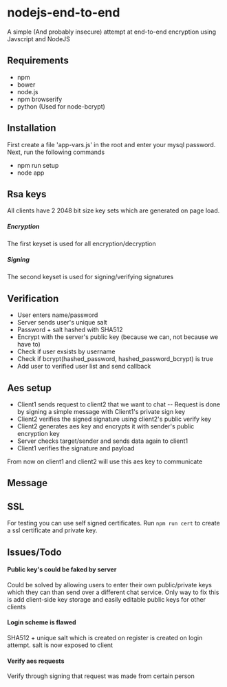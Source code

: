 # nodejs-end-to-end
A simple (And probably insecure) attempt at end-to-end encryption using Javscript and NodeJS

## Requirements
- npm 
- bower
- node.js
- npm browserify 
- python (Used for node-bcrypt)

## Installation 
First create a file 'app-vars.js' in the root and enter your mysql password. Next, run the following commands

- npm run setup 
- node app

## Rsa keys
All clients have 2 2048 bit size key sets which are generated on page load. 
##### Encryption
The first keyset is used for all encryption/decryption
##### Signing
The second keyset is used for signing/verifying signatures

## Verification 
- User enters name/password
- Server sends user's unique salt
- Password + salt hashed with SHA512 
- Encrypt with the server's public key (because we can, not because we have to)
- Check if user exsists by username
- Check if bcrypt(hashed_password, hashed_password_bcrypt) is true
- Add user to verified user list and send callback

## Aes setup
- Client1 sends request to client2 that we want to chat
  --  Request is done by signing a simple message with Client1's private sign key
- Client2 verifies the signed signature using client2's public verify key
- Client2 generates aes key and encrypts it with sender's public encryption key
- Server checks target/sender and sends data again to client1
- Client1 verifies the signature and payload

From now on client1 and client2 will use this aes key to communicate

## Message 


## SSL
For testing you can use self signed certificates. Run `npm run cert` to create a ssl certificate and private key.

## Issues/Todo

#### Public key's could be faked by server
Could be solved by allowing users to enter their own public/private keys which they can than send over a different chat service. 
Only way to fix this is add client-side key storage and easily editable public keys for other clients

#### Login scheme is flawed
SHA512 + unique salt which is created on register is created on login attempt. salt is now exposed to client

#### Verify aes requests
Verify through signing that request was made from certain person
